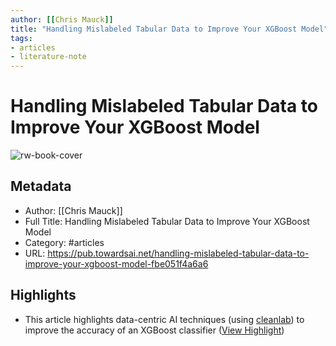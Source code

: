 ```yaml
---
author: [[Chris Mauck]]
title: "Handling Mislabeled Tabular Data to Improve Your XGBoost Model"
tags: 
- articles
- literature-note
---
```

# Handling Mislabeled Tabular Data to Improve Your XGBoost Model

![rw-book-cover](https://miro.medium.com/max/958/1*Cn1SgK6hlvOu8E-SbHqqjg.png)

## Metadata
- Author: [[Chris Mauck]]
- Full Title: Handling Mislabeled Tabular Data to Improve Your XGBoost Model
- Category: #articles
- URL: https://pub.towardsai.net/handling-mislabeled-tabular-data-to-improve-your-xgboost-model-fbe051f4a6a6

## Highlights
- This article highlights data-centric AI techniques (using [cleanlab](https://github.com/cleanlab/cleanlab)) to improve the accuracy of an XGBoost classifier ([View Highlight](https://read.readwise.io/read/01gqnkec6jd6mrvxxwb44cgtd9))
